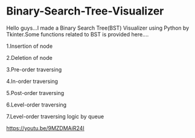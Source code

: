 # Binary-Search-Tree-Visualizer
Hello guys...I made a Binary Search Tree(BST) Visualizer using Python by Tkinter.Some functions related to BST is provided here....

1.Insertion of node

2.Deletion of node

3.Pre-order traversing

4.In-order traversing

5.Post-order traversing

6.Level-order traversing

7.Level-order traversing logic by queue


https://youtu.be/9MZDMAiR24I

